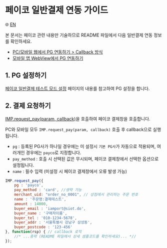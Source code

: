 # 페이코 일반결제 연동 가이드

:globe_with_meridians: [EN](/en/General/sample/payco.md)  

본 문서는 페이코 관련 내용만 기술하므로 README 파일에서 다음 일반결제 연동 정보를 확인하세요.

- [PC/모바일 웹에서 PG 연동하기 > Callback 방식](../README.md#callback)
- [모바일 앱 WebView에서 PG 연동하기](../README.md#webview)

## 1. PG 설정하기

<a href="https://guide.iamport.kr/09f252f7-f15e-4e1c-ad39-d526486b463b" target="_blank">페이코 일반결제 테스트 모드 설정</a> 페이지의 내용를 참고하여 PG 설정을 합니다.

## 2. 결제 요청하기

[IMP.request_pay(param, callback)](https://docs.iamport.kr/sdk/javascript-sdk#request_pay)을 호출하여 페이코 결제창을 호출합니다.

PC와 모바일 모두 `IMP.request_pay(param, callback)` 호출 후 callback으로 실행됩니다.

- `pg` : 등록된 PG사가 하나일 경우에는 미 설정시 `기본 PG사`가 자동으로 적용되며, 여러개인 경우에는 `payco`로 지정합니다.
- `pay_method` : 호출 시 선택된 값은 무시되며, 페이코 결제창에서 선택한 옵션으로 설정됩니다.
- `name` : 필수 입력 (미설정 시 페이코 결제창에서 오류 발생 가능)

```javascript
IMP.request_pay({
    pg : 'payco',
    pay_method : 'card', //생략 가능
    merchant_uid: "order_no_0001", // 상점에서 관리하는 주문 번호
    name : '주문명:결제테스트',
    amount : 14000,
    buyer_email : 'iamport@siot.do',
    buyer_name : '구매자이름',
    buyer_tel : '010-1234-5678',
    buyer_addr : '서울특별시 강남구 삼성동',
    buyer_postcode : '123-456'
}, function(rsp) { // callback 로직
	//* ...중략 (README 파일에서 상세 샘플코드를 확인하세요)... *//
});
```  

